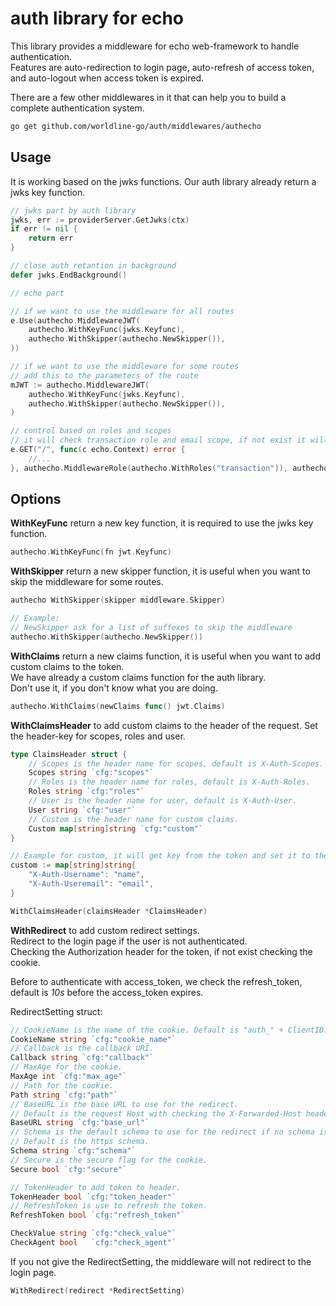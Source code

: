 # auth library for echo

This library provides a middleware for echo web-framework to handle authentication.  
Features are auto-redirection to login page, auto-refresh of access token, and auto-logout when access token is expired.

There are a few other middlewares in it that can help you to build a complete authentication system.

```sh
go get github.com/worldline-go/auth/middlewares/authecho
```

## Usage

It is working based on the jwks functions. Our auth library already return a jwks key function.

```go
// jwks part by auth library
jwks, err := providerServer.GetJwks(ctx)
if err != nil {
    return err
}

// close auth retantion in background
defer jwks.EndBackground()

// echo part

// if we want to use the middleware for all routes
e.Use(authecho.MiddlewareJWT(
    authecho.WithKeyFunc(jwks.Keyfunc),
    authecho.WithSkipper(authecho.NewSkipper()),
))

// if we want to use the middleware for some routes
// add this to the parameters of the route
mJWT := authecho.MiddlewareJWT(
    authecho.WithKeyFunc(jwks.Keyfunc),
    authecho.WithSkipper(authecho.NewSkipper()),
)

// control based on roles and scopes
// it will check transaction role and email scope, if not exist it will return 403
e.GET("/", func(c echo.Context) error {
    //...
}, authecho.MiddlewareRole(authecho.WithRoles("transaction")), authecho.MiddlewareScope(authecho.WithScopes("email")))
```

## Options

__WithKeyFunc__ return a new key function, it is required to use the jwks key function.

```go
authecho.WithKeyFunc(fn jwt.Keyfunc)
```

__WithSkipper__ return a new skipper function, it is useful when you want to skip the middleware for some routes.

```go
authecho WithSkipper(skipper middleware.Skipper)

// Example:
// NewSkipper ask for a list of suffexes to skip the middleware
authecho.WithSkipper(authecho.NewSkipper())
```

__WithClaims__ return a new claims function, it is useful when you want to add custom claims to the token.  
We have already a custom claims function for the auth library.  
Don't use it, if you don't know what you are doing.

```go
authecho.WithClaims(newClaims func() jwt.Claims)
```

__WithClaimsHeader__ to add custom claims to the header of the request. Set the header-key for scopes, roles and user.

```go
type ClaimsHeader struct {
	// Scopes is the header name for scopes, default is X-Auth-Scopes.
	Scopes string `cfg:"scopes"`
	// Roles is the header name for roles, default is X-Auth-Roles.
	Roles string `cfg:"roles"`
	// User is the header name for user, default is X-Auth-User.
	User string `cfg:"user"`
	// Custom is the header name for custom claims.
	Custom map[string]string `cfg:"custom"`
}

// Example for custom, it will get key from the token and set it to the header.
custom := map[string]string{
    "X-Auth-Username": "name",
    "X-Auth-Useremail": "email",
}
```

```go
WithClaimsHeader(claimsHeader *ClaimsHeader)
```

__WithRedirect__ to add custom redirect settings.  
Redirect to the login page if the user is not authenticated.  
Checking the Authorization header for the token, if not exist checking the cookie.

Before to authenticate with access_token, we check the refresh_token, default is _10s_ before the access_token expires.

RedirectSetting struct:

```go
// CookieName is the name of the cookie. Default is "auth_" + ClientID.
CookieName string `cfg:"cookie_name"`
// Callback is the callback URI.
Callback string `cfg:"callback"`
// MaxAge for the cookie.
MaxAge int `cfg:"max_age"`
// Path for the cookie.
Path string `cfg:"path"`
// BaseURL is the base URL to use for the redirect.
// Default is the request Host with checking the X-Forwarded-Host header.
BaseURL string `cfg:"base_url"`
// Schema is the default schema to use for the redirect if no schema is provided.
// Default is the https schema.
Schema string `cfg:"schema"`
// Secure is the secure flag for the cookie.
Secure bool `cfg:"secure"`

// TokenHeader to add token to header.
TokenHeader bool `cfg:"token_header"`
// RefreshToken is use to refresh the token.
RefreshToken bool `cfg:"refresh_token"`

CheckValue string `cfg:"check_value"`
CheckAgent bool   `cfg:"check_agent"`
```

If you not give the RedirectSetting, the middleware will not redirect to the login page.

```go
WithRedirect(redirect *RedirectSetting)
```
